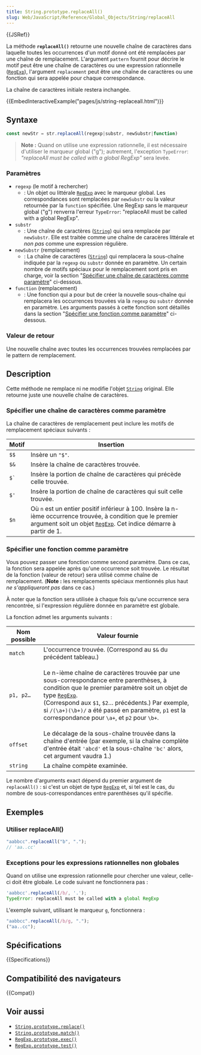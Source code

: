 ```yaml
---
title: String.prototype.replaceAll()
slug: Web/JavaScript/Reference/Global_Objects/String/replaceAll
---
```


{{JSRef}}

La méthode **`replaceAll()`** retourne une nouvelle chaîne de caractères dans laquelle toutes les occurrences d'un motif donné ont été remplacées par une chaîne de remplacement. L'argument `pattern` fournit pour décrire le motif peut être une chaîne de caractères ou une expression rationnelle ([`RegExp`](/fr/docs/Web/JavaScript/Reference/Global_Objects/RegExp)), l'argument `replacement` peut être une chaîne de caractères ou une fonction qui sera appelée pour chaque correspondance.

La chaîne de caractères initiale restera inchangée.

{{EmbedInteractiveExample("pages/js/string-replaceall.html")}}

## Syntaxe

```js
const newStr = str.replaceAll(regexp|substr, newSubstr|function)
```

> **Note :** Quand on utilise une expression rationnelle, il est nécessaire d'utiliser le marqueur global ("g"); autrement, l'exception `TypeError`: _"replaceAll must be called with a global RegExp"_ sera levée.

### Paramètres

- `regexp` (le motif à rechercher)
  - : Un objet ou littérale [`RegExp`](/fr/docs/Web/JavaScript/Reference/Global_Objects/RegExp) avec le marqueur global. Les correspondances sont remplacées par `newSubstr` ou la valeur retournée par la `function` spécifiée. Une RegExp sans le marqueur global ("g") renverra l'erreur `TypeError`: "replaceAll must be called with a global RegExp".
- `substr`
  - : Une chaîne de caractères ([`String`](/fr/docs/Web/JavaScript/Reference/Global_Objects/String)) qui sera remplacée par `newSubstr`. Elle est traitée comme une chaîne de caracères littérale et _non pas_ comme une expression régulière.
- `newSubstr` (remplacement)
  - : La chaîne de caractères ([`String`](/fr/docs/Web/JavaScript/Reference/Global_Objects/String)) qui remplacera la sous-chaîne indiquée par la `regexp` ou `substr` donnée en paramètre. Un certain nombre de motifs spéciaux pour le remplacement sont pris en charge, voir la section "[Spécifier une chaîne de caractères comme paramètre](#specifying_a_string_as_a_parameter)" ci-dessous.
- `function` (remplacement)
  - : Une fonction qui a pour but de créer la nouvelle sous-chaîne qui remplacera les occurrences trouvées via la `regexp` ou `substr` donnée en paramètre. Les arguments passés à cette fonction sont détaillés dans la section "[Spécifier une fonction comme paramètre](#specifying_a_function_as_a_parameter)" ci-dessous.

### Valeur de retour

Une nouvelle chaîne avec toutes les occurrences trouvées remplacées par le pattern de remplacement.

## Description

Cette méthode ne remplace ni ne modifie l'objet [`String`](/fr/docs/Web/JavaScript/Reference/Global_Objects/String) original. Elle retourne juste une nouvelle chaîne de caractères.

### Spécifier une chaîne de caractères comme paramètre

La chaîne de caractères de remplacement peut inclure les motifs de remplacement spéciaux suivants :

| Motif    | Insertion                                                                                                                                                                                                                                   |
| -------- | ------------------------------------------------------------------------------------------------------------------------------------------------------------------------------------------------------------------------------------------- |
| `$$`     | Insère un `"$"`.                                                                                                                                                                                                                            |
| `$&`     | Insère la chaîne de caractères trouvée.                                                                                                                                                                                                     |
| `` $` `` | Insère la portion de chaîne de caractères qui précède celle trouvée.                                                                                                                                                                        |
| `$'`     | Insère la portion de chaîne de caractères qui suit celle trouvée.                                                                                                                                                                           |
| `$n`     | Où `n` est un entier positif inférieur à 100. Insère la n-ième occurrence trouvée, à condition que le premier argument soit un objet [`RegExp`](/fr/docs/Web/JavaScript/Reference/Global_Objects/RegExp). Cet indice démarre à partir de 1. |

### Spécifier une fonction comme paramètre

Vous pouvez passer une fonction comme second paramètre. Dans ce cas, la fonction sera appelée après qu'une occurrence soit trouvée. Le résultat de la fonction (valeur de retour) sera utilisé comme chaîne de remplacement. (**Note :** les remplacements spéciaux mentionnés plus haut _ne s'appliqueront pas_ dans ce cas.)

À noter que la fonction sera utilisée à chaque fois qu'une occurrence sera rencontrée, si l'expression régulière donnée en paramètre est globale.

La fonction admet les arguments suivants :

<table class="standard-table">
  <thead>
    <tr>
      <th class="header" scope="col">Nom possible</th>
      <th class="header" scope="col">Valeur fournie</th>
    </tr>
  </thead>
  <tbody>
    <tr>
      <td><code>match</code></td>
      <td>
        L'occurrence trouvée. (Correspond au <code>$&#x26;</code> du précédent
        tableau.)
      </td>
    </tr>
    <tr>
      <td><code>p1, p2…</code></td>
      <td>
        <p>
          Le n-ième chaîne de caractères trouvée par une sous-correspondance
          entre parenthèses, à condition que le premier paramètre soit un objet
          de type
          <a href="/fr/docs/Web/JavaScript/Reference/Global_Objects/RegExp"
            ><code>RegExp</code></a
          >.<br />(Correspond aux <code>$1</code>, <code>$2</code>… précédents.)
          Par exemple, si <code>/(\a+)(\b+)/</code> a été passé en paramètre,
          <code>p1</code> est la correspondance pour <code>\a+</code>, et
          <code>p2</code> pour <code>\b+</code>.
        </p>
      </td>
    </tr>
    <tr>
      <td><code>offset</code></td>
      <td>
        Le décalage de la sous-chaîne trouvée dans la chaîne d'entrée (par
        exemple, si la chaîne complète d'entrée était <code>'abcd'</code> et la
        sous-chaîne <code>'bc'</code> alors, cet argument vaudra 1.)
      </td>
    </tr>
    <tr>
      <td><code>string</code></td>
      <td>La chaîne compète examinée.</td>
    </tr>
  </tbody>
</table>

Le nombre d'arguments exact dépend du premier argument de `replaceAll()` : si c'est un objet de type [`RegExp`](/fr/docs/Web/JavaScript/Reference/Global_Objects/RegExp) et, si tel est le cas, du nombre de sous-correspondances entre parenthèses qu'il spécifie.

## Exemples

### Utiliser replaceAll()

```js
"aabbcc".replaceAll("b", ".");
// 'aa..cc'
```

### Exceptions pour les expressions rationnelles non globales

Quand on utilise une expression rationnelle pour chercher une valeur, celle-ci doit être globale. Le code suivant ne fonctionnera pas :

```js example-bad
'aabbcc'.replaceAll(/b/, '.');
TypeError: replaceAll must be called with a global RegExp
```

L'exemple suivant, utilisant le marqueur `g`, fonctionnera :

```js example-good
"aabbcc".replaceAll(/b/g, ".");
("aa..cc");
```

## Spécifications

{{Specifications}}

## Compatibilité des navigateurs

{{Compat}}

## Voir aussi

- [`String.prototype.replace()`](/fr/docs/Web/JavaScript/Reference/Global_Objects/String/replace)
- [`String.prototype.match()`](/fr/docs/Web/JavaScript/Reference/Global_Objects/String/match)
- [`RegExp.prototype.exec()`](/fr/docs/Web/JavaScript/Reference/Global_Objects/RegExp/exec)
- [`RegExp.prototype.test()`](/fr/docs/Web/JavaScript/Reference/Global_Objects/RegExp/test)
